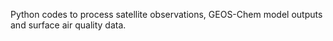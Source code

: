 Python codes to process satellite observations, GEOS-Chem model outputs and surface air quality data.
